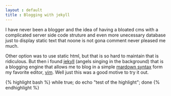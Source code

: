 ```yaml
---
layout : default
title : Blogging with jekyll
---
```


I have never been a blogger and the idea of having a bloated cms with a complicated server side code struture and even more unecessary database just to display static text that noone is not gona comment never pleased me much.

Other option was to use static html, but that is so hard to maintain that is ridiculous. But then i found 
[jekyll](http://jekyllrb.com/) (angels singing in the background) that is a blogging engine that allows me to blog in a simple [mardown syntax](http://en.wikipedia.org/wiki/Markdown) form my favorite editor, [vim](http://www.vim.org/). Well just this was a good motive to try it out. 

{% highlight bash %}
while true;
  do
    echo "test of the highlight";
  done
{% endhighlight %}
